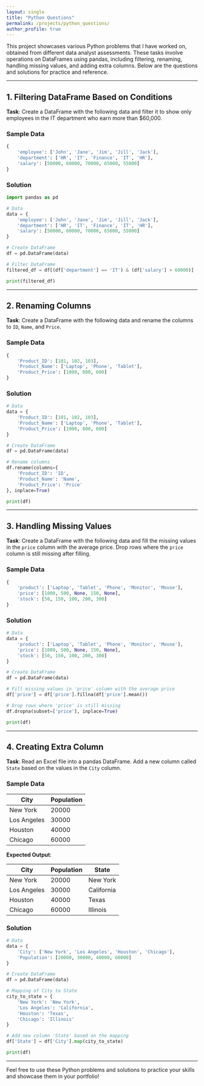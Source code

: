 ```yaml
---
layout: single
title: "Python Questions"
permalink: /projects/python_questions/
author_profile: true
---
```


This project showcases various Python problems that I have worked on, obtained from different data analyst assessments. These tasks involve operations on DataFrames using pandas, including filtering, renaming, handling missing values, and adding extra columns. Below are the questions and solutions for practice and reference.

---

## 1. Filtering DataFrame Based on Conditions

**Task**: Create a DataFrame with the following data and filter it to show only employees in the IT department who earn more than $60,000.

### Sample Data

```python
{
    'employee': ['John', 'Jane', 'Jim', 'Jill', 'Jack'],
    'department': ['HR', 'IT', 'Finance', 'IT', 'HR'],
    'salary': [50000, 60000, 70000, 65000, 55000]
}
```

### Solution

```python
import pandas as pd

# Data
data = {
    'employee': ['John', 'Jane', 'Jim', 'Jill', 'Jack'],
    'department': ['HR', 'IT', 'Finance', 'IT', 'HR'],
    'salary': [50000, 60000, 70000, 65000, 55000]
}

# Create DataFrame
df = pd.DataFrame(data)

# Filter DataFrame
filtered_df = df[(df['department'] == 'IT') & (df['salary'] > 60000)]

print(filtered_df)
```

---

## 2. Renaming Columns

**Task**: Create a DataFrame with the following data and rename the columns to `ID`, `Name`, and `Price`.

### Sample Data

```python
{
    'Product_ID': [101, 102, 103],
    'Product_Name': ['Laptop', 'Phone', 'Tablet'],
    'Product_Price': [1000, 800, 600]
}
```

### Solution

```python
# Data
data = {
    'Product_ID': [101, 102, 103],
    'Product_Name': ['Laptop', 'Phone', 'Tablet'],
    'Product_Price': [1000, 800, 600]
}

# Create DataFrame
df = pd.DataFrame(data)

# Rename columns
df.rename(columns={
    'Product_ID': 'ID',
    'Product_Name': 'Name',
    'Product_Price': 'Price'
}, inplace=True)

print(df)
```

---

## 3. Handling Missing Values

**Task**: Create a DataFrame with the following data and fill the missing values in the `price` column with the average price. Drop rows where the `price` column is still missing after filling.

### Sample Data

```python
{
    'product': ['Laptop', 'Tablet', 'Phone', 'Monitor', 'Mouse'],
    'price': [1000, 500, None, 150, None],
    'stock': [50, 150, 100, 200, 300]
}
```

### Solution

```python
# Data
data = {
    'product': ['Laptop', 'Tablet', 'Phone', 'Monitor', 'Mouse'],
    'price': [1000, 500, None, 150, None],
    'stock': [50, 150, 100, 200, 300]
}

# Create DataFrame
df = pd.DataFrame(data)

# Fill missing values in 'price' column with the average price
df['price'] = df['price'].fillna(df['price'].mean())

# Drop rows where 'price' is still missing
df.dropna(subset=['price'], inplace=True)

print(df)
```

---

## 4. Creating Extra Column

**Task**: Read an Excel file into a pandas DataFrame. Add a new column called `State` based on the values in the `City` column.

### Sample Data

| City         | Population |
|--------------|------------|
| New York     | 20000      |
| Los Angeles  | 30000      |
| Houston      | 40000      |
| Chicago      | 60000      |

**Expected Output**:

| City         | Population | State      |
|--------------|------------|------------|
| New York     | 20000      | New York   |
| Los Angeles  | 30000      | California |
| Houston      | 40000      | Texas      |
| Chicago      | 60000      | Illinois   |

### Solution

```python
# Data
data = {
    'City': ['New York', 'Los Angeles', 'Houston', 'Chicago'],
    'Population': [20000, 30000, 40000, 60000]
}

# Create DataFrame
df = pd.DataFrame(data)

# Mapping of City to State
city_to_state = {
    'New York': 'New York',
    'Los Angeles': 'California',
    'Houston': 'Texas',
    'Chicago': 'Illinois'
}

# Add new column 'State' based on the mapping
df['State'] = df['City'].map(city_to_state)

print(df)
```

---

Feel free to use these Python problems and solutions to practice your skills and showcase them in your portfolio!
